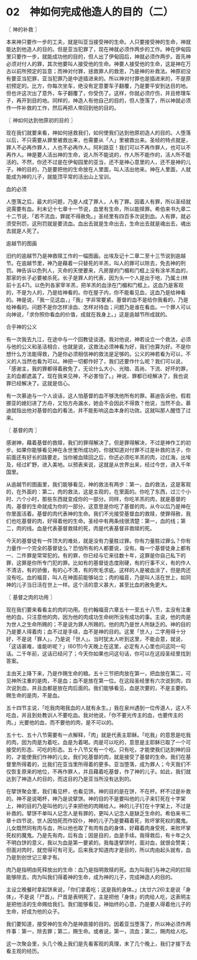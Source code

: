 # 02　神如何完成他造人的目的（二）



〖 神的补救 〗

本来神只要作一步的工夫，就是叫亚当接受神的生命。人只要接受神的生命，神就能达到他造人的目的。但是亚当犯罪了，现在神就必须作两步的工作。神在伊甸园里只要作一步，就能成功他的目的，但人出了伊甸园后，神就必须作两步。首先神必须对付人的罪，其次他要叫人接受他的生命。神要人接受他的生命，这是神在万古以前所预定的旨意；而神对付罪，拯救罪人的救恩，乃是神的补救法。神原初没有要亚当犯罪，亚当犯罪乃是中途插进来的。所以神对付罪也是插进来的，不是原初预定的。比方，你每次坐车，绝没有定意要车子翻覆，乃是要平安到达目的地。但也许这次出了意外，车子翻覆了，你受伤了。这样，你就必须疗伤，并且修理车子，再开到目的地。同样的，神造人有他自己的目的，但人堕落了，所以神就必须作一件补救的工作，然后再把人带回到他的目的。



〖 神如何达到他原初的目的 〗

现在我们就要来看，神如何拯救我们，如何使我们达到他原初造人的目的。人堕落以后，不只需要从罪里被救出来，也需要从「人」里被救出来。圣经的特点就是，罪人不必再作罪人，人也不必再作人。阿利路亚！我们可以不再作罪人，也可以不再作人。神是要人活出神的生命，说人所不能说的，作人所不能作的，活人所不能活的。不然，你还不过是在伊甸园里的亚当，还不是神心意里的人，还不是神的儿子。神的目的，乃是要把他的生命放在人里面，叫人活出他来。神在人里面，人就能成为神的儿子，就能顶平常的活出山上宝训。

血的必须

人堕落之后，最大的问题，乃是人成了罪人，人有了罪。因着人有罪，所以圣经就说需要有血。利未记十七章十一节说，血里有生命，所以能赎罪。希伯来书九章二十二节说，「若不流血，罪就不得赦免。」圣经里有四百多次说到血。人有罪，就必须受刑罚，这刑罚就是要流血。血出去就是生命出去，生命出去就是魂出去，魂出去就是人死了。

逾越节的图画

旧约的逾越节乃是神救赎工作的一幅图画。出埃及记十二章二至十三节说到逾越节。在逾越节里，神乃是藉着一只替死的羊羔，叫人的罪可以除去，免去神的刑罚。神告诉以色列人，灭命的天使要来，凡房屋的门楣和门框上没有涂羊羔血的，那家的长子必要被杀死。长子是罪人的代表，因为头一个人是出于地，乃属土(林前十五47)。以色列各家宰羊羔，把羊羔的血涂在门楣和门框上。这血乃是客观的，不是为人的，乃是给神看的。你在屋子内，你不能看见血，这血乃是给神看的。神是说，「我一见这血，」「我」字非常要紧。基督的血不是给你我看的，乃是给神看的。问题不是你怎样涂血、怎样对待血；问题乃是谁在看血。一个罪人可以向神说，「求你照你看血的价值，成就在我身上。」这是逾越节所成就的。

合乎神的公义

有一次我去九江，在途中与一个回教徒谈道。我对他说，神若设立一个救法，必须与他的公义和圣洁相合，也就是说，这救法必须神看为好，我们也算为好。不是你想什么方法能得救，乃是你必须相信神的救法是足够的。公义的神若看为可以，不义的人当然也看为可以。神把一切都作好了，我们还要作什么呢？我们可以说，「感谢主，我的罪都得着赦免了，无论什么大小、光暗、高尚、下流、好坏的罪，主的血都遮盖了。现在我来见神，不必害怕了。」神说，罪都已经解决了，我也说罪已经解决了。这就是信心。

有一次慕迪与一个人谈话，这人怕基督的血不够洗他所有的罪。慕迪告诉他，假若挪亚的媳妇进了方舟，又怕方舟漏水，她会不会因此不得救？他说，当然不会。慕迪就指出他对基督的血的看法，并不能影响这血本身的功效。这就叫那人醒悟了过来。



〖 基督的肉 〗

感谢神，藉着基督的救赎，我们的罪得解决了。但是罪得解决，不过是神作工的初步。如果你能够看见神在永世里所成功的，你就知道对付罪不过是补救的法子，你前面还有好长的路要走。当你被血赎回之后，你还必须吃羊羔的肉，过红海，出埃及，经过旷野，进入美地。以预表来说，这就是从世界出来，经过今世，进入千年国里。

从逾越节的图画里，我们能够看见，神的救法有两步：第一，血的救法，这是客观的，在外面的：第二，肉的救法，这是主观的，在里面的。你吃了东西，过三个小时、六个小时，那些东西就变成你的一部分。同样，你吃羊羔的肉，就是基督的肉，基督的生命就成为你的一部分。这意思是你吃了基督的肉，从今以后乃是神在你里面活着。基督的肉代表神的生命。我们不光接受基督血的救赎，使罪得赦，我们也吃基督的肉，好得着他的生命。圣经中有两条线很清楚：第一，血的线；第二，肉的线。血是代表基督救赎的死，肉是代表基督非救赎的死。

今天的基督徒有一件顶大的难处，就是没有力量胜过罪。你有力量胜过罪么？你有力量作一个完全的基督徒么？恐怕所有的人都要说，没有。每一个基督徒身上都有一、二件罪是常常犯的。有的罪，你已经与它来往数十年，这罪是你自己私下的罪，这罪是你所专门犯的罪。比如有的基督徒态度刚硬，有的行事不义，有的作人不清洁，有的骄傲，有的心不清，有的吹毛求疵。这样的人是被血涂了，但是肉还没有吃。血的福音，叫人在神面前能够站立；肉的福音，乃是叫人活在世上，如同神的儿子当日活在世上一样。这个活的意义甚大，甚至比血的赦免更大。



〖 基督之肉的功用 〗

现在我们要来看看主的肉的功用。在约翰福音六章五十一至五十八节，主没有注重他的血，只注意他的肉，因为他的肉成功生命树所没有成功的事。主说，他的肉是为世人之生命所赐的；不是说为罪人所赐的。他的肉乃是世人所缺乏的。神的目的乃是要人得着肉；血不过是手续，血不是神的目的。这里「世人」二字用得十分好，不是说「罪人」，乃是说「世人」。当时犹太人听到这里，不能会意，就说，「这话甚难，谁能听呢？」(60节)今天晚上在这里，必定有人心里也问这同一句话。二千年前，这话已经问了；今天你如果也问这句话，你可以在这段圣经里找到答案。

主由天上降下来，乃是作赐生命的粮。五十三节把肉放在第一，把血放在第二，可见神所注重的是肉，不是血；血不是放在第一位。在这段圣经里有六次说到肉，四次说到血，并且血都是放在肉后面的。我们能够看见，血是次要的，不是主要的。赐生命的是肉，不是血。

五十四节主说，「吃我肉喝我血的人就有永生。」我在泉州遇到一位传道人，这人不吃血，并且到处教训人不要吃血。我对他说，「你不要光传主的血，也要传主的肉。」光要他的血，而不要他的肉，是不可以的。

五十七、五十八节需要有一点解释，「肉」就是代表主耶稣。「吃我」的意思是吃我的肉，因为肉是为着吃，血是为着喝。肉是可以吃的，意思是主耶稣已取了一个可接受的形态、可吃的形态。五十八节又有一个吃。只有吃，才能使我们达到神的目的，才能使我们作神的儿女。我们吃基督的肉，就是接受了基督的生命。我们在基督里所得着的，比我们在亚当里所得着的更多。亚当堕落，成为罪人；今天我们不仅恢复原来的地位，不再作罪人，并且藉着吃基督，作了神的儿子。如此，我们就达到了神造人的目的，而这目的乃是亚当所没有达到的。

在擘饼聚会里，我们看见杯，也看见饼。神的目的是在饼，不在杯。杯不过是补救的。神不是说喝杯，神乃是说擘饼。神的目的不是要叫他的儿子来钉死在十字架上，神的目的乃是叫他的儿子来把他的肉赐给人。神的儿子钉在十字架上，不过是补救的。擘饼不单叫人记念人是有罪的，更叫人记念人是缺乏生命的。希伯来书二章十四节说，世人因怕死而作奴仆，神的儿子乃是要藉着死，败坏掌死权的魔鬼。儿女既然同有肉与血，所以他也取了有肉有血的身体，好藉着肉身受死，来败坏掌死权的魔鬼。乃是先有肉，后有血；因是目的，血是手续。我得救后，有十年之久不明白饼的意义，我以为血是第一要紧的。我每逢擘饼时，面对血，就很会赞美；但面对肉时，就觉得可有可无。后来我才知道肉才是目的，所以肉由起头就有，血乃是到创世记三章才有。

肉乃是指明由死释放出的生命：血乃是指明救赎的死。血为叫我们与神之间的拦阻能够除去，肉为叫我们得着神的生命，成为神的儿子，完成神造人的目的。

主设立晚餐时拿起饼来说，「你们拿着吃；这是我的身体。」(太廿六26)主是说「身体」，不是说「尸首」。尸首是表明死了，主是把他「身体」的肉给人吃，这表明主是把他活的生命赐给我们。我们能够看见，神始终的心意，乃是要人得着他儿子的生命，好成为他的众子。

我们要知道，接受神的生命乃是神直接的目的。因着亚当堕落了，所以神必须作两件事：第一，除去罪；第二，赐生命。或者说，第一，流血；第二，赐肉给人吃。

这一次聚会里，头几个晚上我们是先看客观的真理，末了几个晚上，我们才接下去看主观的经历。

